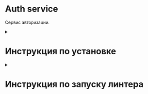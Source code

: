 # Auth service

Cервис авторизации.

<details><summary><h1>Инструкция по установке</h1></summary>

Клонируйте репозиторий и перейдите в него.
```bash
git clone git@hub.mos.ru:shift-python/y2024/homeworks/vstakrotskij/auth_service.git
```
Создайте файл .env, в корневой папке проекта, с переменными окружения.
```
SECRET = (секрет для создания токена)
```
Для установки виртуального окружения с помощью Poetry нужно установить его через pip:
```bash
pip install poetry
```
Для установки зависимостей выполните команду:

```bash
poetry install
```

</details>
<details><summary><h1>Инструкция по запуску линтера</h1></summary>
Для установки виртуального окружения с помощью Poetry нужно установить его через pip:
```bash
pip install poetry
```
Для установки зависимостей выполните команду:

```bash
poetry install
```
Для запуска линтера выполните команду:

```bash
flake8 src/
```
</details>
